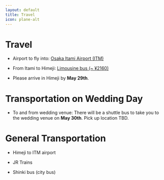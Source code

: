 ```yaml
---
layout: default
title: Travel
icon: plane-alt
---
```


# Travel

* Airport to fly into: [Osaka Itami Airport
  (ITM)](https://www.osaka-airport.co.jp/en/)

* From Itami to Himeji: [Limousine bus (~
  ¥2160)](https://www.okkbus.co.jp/en/timetable/H/#from)

* Please arrive in Himeji by **May 29th**.


# Transportation on Wedding Day

* To and from wedding venue: There will be a shuttle bus to take you to the
  wedding venue on **May 30th**. Pick up location TBD.

# General Transportation

* Himeji to ITM airport

* JR Trains

* Shinki bus (city bus)
